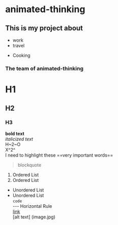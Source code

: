 # animated-thinking
## This is my project about
* work
* travel
- Cooking

### The team of animated-thinking
# H1
## H2
### H3
**bold text**<br>
*italicized text* <br>
H~2~O <br>
X^2^ <br>
I need to highlight these ==very important words== <br>
> blockquote <br>
1. Ordered List
2. Ordered List
- Unordered List
- Unordered List <br>
`code` <br>
--- Horizontal Rule <br>
[link](https://www.example.com) <br>
[alt text] (image.jpg) <br>
